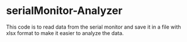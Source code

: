 # serialMonitor-Analyzer
This code is to read data from the serial monitor and save it in a file with xlsx format to make it easier to analyze the data.
